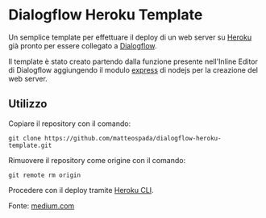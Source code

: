 # Dialogflow Heroku Template

Un semplice template per effettuare il deploy di un web server su [Heroku](<https://www.heroku.com/home>) già pronto per essere collegato a [Dialogflow](https://dialogflow.com/).

Il template è stato creato partendo dalla funzione presente nell'Inline Editor di Dialogflow aggiungendo il modulo [express](https://expressjs.com/it/) di nodejs per la creazione del web server.

## Utilizzo

Copiare il repository con il comando:

`git clone https://github.com/matteospada/dialogflow-heroku-template.git`

Rimuovere il repository come origine con il comando:

`git remote rm origin`

Procedere con il deploy tramite [Heroku CLI](https://devcenter.heroku.com/articles/heroku-cli).

Fonte: [medium.com](https://medium.com/@antonyharfield/dialogflow-web-hooks-how-to-develop-locally-and-deploy-to-cloud-functions-48839919e998)